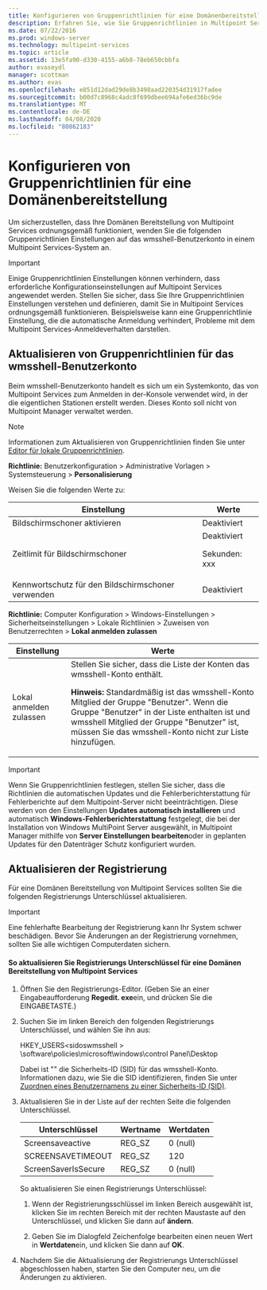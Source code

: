 ```yaml
---
title: Konfigurieren von Gruppenrichtlinien für eine Domänenbereitstellung
description: Erfahren Sie, wie Sie Gruppenrichtlinien in Multipoint Services einrichten.
ms.date: 07/22/2016
ms.prod: windows-server
ms.technology: multipoint-services
ms.topic: article
ms.assetid: 13e5fa90-d330-4155-a6b8-78eb650cbbfa
author: evaseydl
manager: scottman
ms.author: evas
ms.openlocfilehash: e851d12dad29de8b3498aad220354d31917fadee
ms.sourcegitcommit: b00d7c8968c4adc8f699dbee694afe6ed36bc9de
ms.translationtype: MT
ms.contentlocale: de-DE
ms.lasthandoff: 04/08/2020
ms.locfileid: "80862183"
---
```

# <a name="configure-group-policies-for-a-domain-deployment"></a>Konfigurieren von Gruppenrichtlinien für eine Domänenbereitstellung
Um sicherzustellen, dass Ihre Domänen Bereitstellung von Multipoint Services ordnungsgemäß funktioniert, wenden Sie die folgenden Gruppenrichtlinien Einstellungen auf das wmsshell-Benutzerkonto in einem Multipoint Services-System an.  
  
> [!IMPORTANT]  
> Einige Gruppenrichtlinien Einstellungen können verhindern, dass erforderliche Konfigurationseinstellungen auf Multipoint Services angewendet werden. Stellen Sie sicher, dass Sie Ihre Gruppenrichtlinien Einstellungen verstehen und definieren, damit Sie in Multipoint Services ordnungsgemäß funktionieren. Beispielsweise kann eine Gruppenrichtlinie Einstellung, die die automatische Anmeldung verhindert, Probleme mit dem Multipoint Services-Anmeldeverhalten darstellen.  
  
## <a name="update-group-policies-for-the-wmsshell-user-account"></a>Aktualisieren von Gruppenrichtlinien für das wmsshell-Benutzerkonto 
Beim wmsshell-Benutzerkonto handelt es sich um ein Systemkonto, das von Multipoint Services zum Anmelden in der-Konsole verwendet wird, in der die eigentlichen Stationen erstellt werden. Dieses Konto soll nicht von Multipoint Manager verwaltet werden.
  
> [!NOTE]  
> Informationen zum Aktualisieren von Gruppenrichtlinien finden Sie unter [Editor für lokale Gruppenrichtlinien](https://technet.microsoft.com/library/dn265982.aspx).  
  
**Richtlinie:** Benutzerkonfiguration > Administrative Vorlagen > Systemsteuerung > **Personalisierung**  
  
Weisen Sie die folgenden Werte zu:  
  
|Einstellung|Werte|  
|-----------|----------|  
|Bildschirmschoner aktivieren|Deaktiviert|  
|Zeitlimit für Bildschirmschoner|Deaktiviert<p>Sekunden: xxx|  
|Kennwortschutz für den Bildschirmschoner verwenden|Deaktiviert|  
  
**Richtlinie:** Computer Konfiguration > Windows-Einstellungen > Sicherheitseinstellungen > Lokale Richtlinien > Zuweisen von Benutzerrechten > **Lokal anmelden zulassen**  
  
|Einstellung|Werte|  
|-----------|----------|  
|Lokal anmelden zulassen|Stellen Sie sicher, dass die Liste der Konten das wmsshell-Konto enthält.<p>**Hinweis:** Standardmäßig ist das wmsshell-Konto Mitglied der Gruppe "Benutzer". Wenn die Gruppe "Benutzer" in der Liste enthalten ist und wmsshell Mitglied der Gruppe "Benutzer" ist, müssen Sie das wmsshell-Konto nicht zur Liste hinzufügen.|  
  
> [!IMPORTANT]  
> Wenn Sie Gruppenrichtlinien festlegen, stellen Sie sicher, dass die Richtlinien die automatischen Updates und die Fehlerberichterstattung für Fehlerberichte auf dem Multipoint-Server nicht beeinträchtigen. Diese werden von den Einstellungen **Updates automatisch installieren** und automatisch **Windows-Fehlerberichterstattung** festgelegt, die bei der Installation von Windows MultiPoint Server ausgewählt, in Multipoint Manager mithilfe von **Server Einstellungen bearbeiten**oder in geplanten Updates für den Datenträger Schutz konfiguriert wurden.  
  
## <a name="update-the-registry"></a>Aktualisieren der Registrierung  
Für eine Domänen Bereitstellung von Multipoint Services sollten Sie die folgenden Registrierungs Unterschlüssel aktualisieren.  
  
> [!IMPORTANT]  
> Eine fehlerhafte Bearbeitung der Registrierung kann Ihr System schwer beschädigen. Bevor Sie Änderungen an der Registrierung vornehmen, sollten Sie alle wichtigen Computerdaten sichern.  
  
#### <a name="to-update-registry-subkeys-for-a-domain-deployment-of-multipoint-services"></a>So aktualisieren Sie Registrierungs Unterschlüssel für eine Domänen Bereitstellung von Multipoint Services  
  
1.  Öffnen Sie den Registrierungs-Editor. (Geben Sie an einer Eingabeaufforderung **Regedit. exe**ein, und drücken Sie die EINGABETASTE.)  
  
2.  Suchen Sie im linken Bereich den folgenden Registrierungs Unterschlüssel, und wählen Sie ihn aus:  
  
    HKEY_USERS\<sidoswmsshell > \software\policies\microsoft\windows\control Panel\Desktop  
  
    Dabei ist "<SIDofWMSshell>" die Sicherheits-ID (SID) für das wmsshell-Konto. Informationen dazu, wie Sie die SID identifizieren, finden Sie unter [Zuordnen eines Benutzernamens zu einer Sicherheits-ID (SID)](https://support.microsoft.com/kb/154599).  
  
3.  Aktualisieren Sie in der Liste auf der rechten Seite die folgenden Unterschlüssel.  
  
    |Unterschlüssel|Wertname|Wertdaten|  
    |----------|--------------|--------------|  
    |Screensaveactive|REG_SZ|0 (null)|  
    |SCREENSAVETIMEOUT|REG_SZ|120|  
    |ScreenSaverIsSecure|REG_SZ|0 (null)|  
  
    So aktualisieren Sie einen Registrierungs Unterschlüssel:  
  
    1.  Wenn der Registrierungsschlüssel im linken Bereich ausgewählt ist, klicken Sie im rechten Bereich mit der rechten Maustaste auf den Unterschlüssel, und klicken Sie dann auf **ändern**.  
  
    2.  Geben Sie im Dialogfeld Zeichenfolge bearbeiten einen neuen Wert in **Wertdaten**ein, und klicken Sie dann auf **OK**.  
  
4.  Nachdem Sie die Aktualisierung der Registrierungs Unterschlüssel abgeschlossen haben, starten Sie den Computer neu, um die Änderungen zu aktivieren. 
